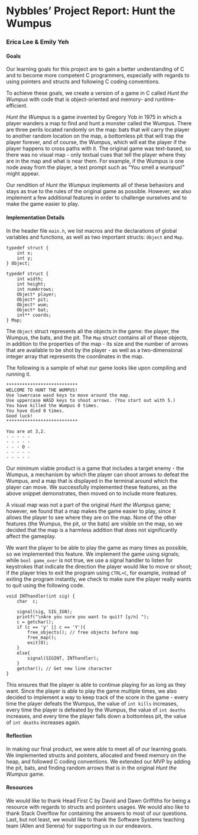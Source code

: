 # Nybbles’ Project Report: Hunt the Wumpus

### Erica Lee & Emily Yeh

#### Goals

Our learning goals for this project are to gain a better understanding of C and to become more competent C programmers, especially with regards to using pointers and structs and following C coding conventions.

To achieve these goals, we create a version of a game in C called _Hunt the Wumpus_ with code that is object-oriented and memory- and runtime-efficient.

_Hunt the Wumpus_ is a game invented by Gregory Yob in 1975 in which a player wanders a map to find and hunt a monster called the Wumpus. There are three perils located randomly on the map: bats that will carry the player to another random location on the map, a bottomless pit that will trap the player forever, and of course, the Wumpus, which will eat the player if the player happens to cross paths with it. The original game was text-based, so there was no visual map - only textual cues that tell the player where they are in the map and what is near them. For example, if the Wumpus is one node away from the player, a text prompt such as “You smell a wumpus!” might appear.

Our rendition of _Hunt the Wumpus_ implements all of these behaviors and stays as true to the rules of the original game as possible. However, we also implement a few additional features in order to challenge ourselves and to make the game easier to play.

#### Implementation Details

In the header file `main.h`, we list macros and the declarations of global variables and functions, as well as two important structs: `Object` and `Map`.

```
typedef struct {
	int x;
	int y;
} Object;

typedef struct {
	int width;
	int height;
	int numArrows;
	Object* player;
	Object* pit;
	Object* wum;
	Object* bat;
	int** coords;
} Map;
```

The `Object` struct represents all the objects in the game: the player, the Wumpus, the bats, and the pit. The `Map` struct contains all of these objects, in addition to the properties of the map - its size and the number of arrows that are available to be shot by the player - as well as a two-dimensional integer array that represents the coordinates in the map.

The following is a sample of what our game looks like upon compiling and running it.

```
***************************
WELCOME TO HUNT THE WUMPUS!
Use lowercase wasd keys to move around the map.
Use uppercase WASD keys to shoot arrows. (You start out with 5.)
You have killed the Wumpus 0 times.
You have died 0 times.
Good luck!
***************************

You are at 3,2.
- - - - - 
- - - - - 
- - - O - 
- - - - - 
- - - - - 
```

Our minimum viable product is a game that includes a target enemy - the Wumpus, a mechanism by which the player can shoot arrows to defeat the Wumpus, and a map that is displayed in the terminal around which the player can move. We successfully implemented these features, as the above snippet demonstrates, then moved on to include more features.

A visual map was not a part of the original _Hunt the Wumpus_ game; however, we found that a map makes the game easier to play, since it allows the player to see where they are on the map. None of the other features (the Wumpus, the pit, or the bats) are visible on the map, so we decided that the map is a harmless addition that does not significantly affect the gameplay.

We want the player to be able to play the game as many times as possible, so we implemented this feature. We implement the game using signals; while `bool game_over` is not true, we use a signal handler to listen for keystrokes that indicate the direction the player would like to move or shoot; if the player tries to exit the program using `CTRL+C`, for example, instead of exiting the program instantly, we check to make sure the player really wants to quit using the following code.

```
void INThandler(int sig) {
    char  c;

    signal(sig, SIG_IGN);
    printf("\nAre you sure you want to quit? [y/n] ");
    c = getchar();
    if (c == 'y' || c == 'Y'){
        free_objects(); // free objects before map
        free_map();
        exit(0);
    }
    else{
        signal(SIGINT, INThandler);
    }
    getchar(); // Get new line character
}
```

This ensures that the player is able to continue playing for as long as they want. Since the player is able to play the game multiple times, we also decided to implement a way to keep track of the score in the game - every time the player defeats the Wumpus, the value of `int kills` increases, every time the player is defeated by the Wumpus, the value of `int deaths` increases, and every time the player falls down a bottomless pit, the value of `int deaths` increases again.

#### Reflection

In making our final product, we were able to meet all of our learning goals. We implemented structs and pointers, allocated and freed memory on the heap, and followed C coding conventions. We extended our MVP by adding the pit, bats, and finding random arrows that is in the original _Hunt the Wumpus_ game. 

#### Resources

We would like to thank Head First C by David and Dawn Griffiths for being a resource with regards to structs and pointers usages. We would also like to thank Stack Overflow for containing the answers to most of our questions. Last, but not least, we would like to thank the Software Systems teaching team (Allen and Serena) for supporting us in our endeavors.

